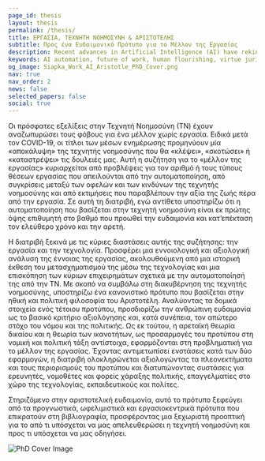 ```yaml
---
page_id: thesis
layout: thesis
permalink: /thesis/
title: ΕΡΓΑΣΙΑ, ΤΕΧΝΗΤΗ ΝΟΗΜΟΣΥΝΗ & ΑΡΙΣΤΟΤΕΛΗΣ
subtitle: Προς ένα Ευδαιμονικό Πρότυπο για το Μέλλον της Εργασίας
description: Recent advances in Artificial Intelligence (AI) have rekindled fears of a workless future. Especially after COVID-19, media headlines portend an AI apocalypse that will ‘steal’, ‘kill’, or ‘destroy’ our jobs. This ‘future of work’ debate is saturated with predictions of the number or types of jobs threatened by automation, comparisons between AI’s benefits and risks, and assessments that overlook the value of a life beyond work. Instead, I argue that AI-driven automation is prima facie desirable insofar as it serves humans’ flourishing and, subsequently, their engagement in leisure and virtue.
keywords: AI automation, future of work, human flourishing, virtue jurisprudence, capability approach
og_image: Siapka_Work_AI_Aristotle_PhD_Cover.png
nav: true
nav_order: 2
news: false 
selected_papers: false 
social: true
---
```


<div class="row">
  <div class="col-sm-8 text-justify">
<p>Οι πρόσφατες εξελίξεις στην Τεχνητή Νοημοσύνη (ΤΝ) έχουν αναζωπυρώσει τους φόβους για ένα μέλλον χωρίς εργασία. Ειδικά μετά τον COVID-19, οι τίτλοι των μέσων ενημέρωσης προμηνύουν μία «αποκάλυψη» της τεχνητής νοημοσύνης που θα «κλέψει», «σκοτώσει» ή «καταστρέψει» τις δουλειές μας. Αυτή η συζήτηση για το «μέλλον της εργασίας» κυριαρχείται από προβλέψεις για τον αριθμό ή τους τύπους θέσεων εργασίας που απειλούνται από την αυτοματοποίηση, από συγκρίσεις μεταξύ των οφελών και των κινδύνων της τεχνητής νοημοσύνης και από εκτιμήσεις που παραβλέπουν την αξία της ζωής πέρα ​​από την εργασία. Σε αυτή τη διατριβή, εγώ αντίθετα υποστηρίζω ότι η αυτοματοποίηση που βασίζεται στην τεχνητή νοημοσύνη είναι εκ πρώτης όψης επιθυμητή στο βαθμό που προωθεί την ευδαιμονία και κατ’επέκταση τον ελεύθερο χρόνο και την αρετή. </p>

<p>Η διατριβή ξεκινά με τις κύριες διαστάσεις αυτής της συζήτησης: την εργασία και την τεχνολογία. Προσφέρει μια εννοιολογική και αξιολογική ανάλυση της έννοιας της εργασίας, ακολουθούμενη από μια ιστορική έκθεση του μετασχηματισμού της μέσω της τεχνολογίας και μια επισκόπηση των κύριων επιχειρημάτων σχετικά με την αυτοματοποίησή της από την ΤΝ. Με σκοπό να συμβάλω στη διακυβέρνηση της τεχνητής νοημοσύνης, υποστηρίζω ένα κανονιστικό πρότυπο που βασίζεται στην ηθική και πολιτική φιλοσοφία του Αριστοτέλη. Αναλύοντας τα δομικά στοιχεία ενός τέτοιου προτύπου, προσδιορίζω την ανθρώπινη ευδαιμονία ως το βασικό κριτήριο αξιολόγησης και, κατά συνέπεια, τον απώτερο στόχο του νόμου και της πολιτικής. Ως εκ τούτου, η αρεταϊκή θεωρία δικαίου και η θεωρία των ικανοτήτων, ως προσαρμογές του προτύπου στη νομική και πολιτική τάξη αντίστοιχα, εφαρμόζονται στη προβληματική για το μέλλον της εργασίας. Έχοντας αντιμετωπίσει ενστάσεις κατά των δύο εφαρμογών, η διατριβή ολοκληρώνεται αξιολογώντας τα πλεονεκτήματα και τους περιορισμούς του προτύπου και διατυπώνοντας συστάσεις για ερευνητές, νομοθέτες και φορείς χάραξης πολιτικής, επαγγελματίες στο χώρο της τεχνολογίας, εκπαιδευτικούς και πολίτες. </p>

<p>Στηριζόμενο στην αριστοτελική ευδαιμονία, αυτό το πρότυπο ξεφεύγει από τα προγνωστικά, ωφελιμιστικά και εργασιοκεντρικά πρότυπα που επικρατούν στη βιβλιογραφία, προσφέροντας μια ξεχωριστή προοπτική για το από τι υπόσχεται να μας απελευθερώσει η τεχνητή νοημοσύνη και προς τι υπόσχεται να μας οδηγήσει.</p>
  </div>
  <div class="col-sm-4">
    <img src="{{ site.baseurl }}/assets/img/Siapka_Work_AI_Aristotle_PhD_Cover.png" alt="PhD Cover Image" class="img-fluid">
  </div>
</div>
